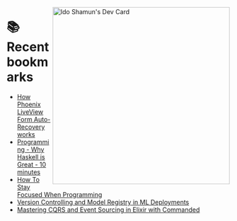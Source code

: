 <a href="https://app.daily.dev/idoshamun"><img src="https://api.daily.dev/devcards/v2/28849d86070e4c099c877ab6837c61f0.png?type=default&r=auy" align="right" width="400" alt="Ido Shamun's Dev Card"/></a>

# 📚 Recent bookmarks
<!-- BOOKMARKS:START -->
- [How Phoenix LiveView Form Auto-Recovery works](https://app.daily.dev/posts/DJyNY4NZe?utm_source=rss&utm_medium=bookmarks&utm_campaign=28849d86070e4c099c877ab6837c61f0)
- [Programming - Why Haskell is Great - 10 minutes](https://app.daily.dev/posts/0o5T4d2Mf?utm_source=rss&utm_medium=bookmarks&utm_campaign=28849d86070e4c099c877ab6837c61f0)
- [How To Stay Focused When Programming](https://app.daily.dev/posts/dZN6FGWGj?utm_source=rss&utm_medium=bookmarks&utm_campaign=28849d86070e4c099c877ab6837c61f0)
- [Version Controlling and Model Registry in ML Deployments](https://app.daily.dev/posts/teUaVnVdH?utm_source=rss&utm_medium=bookmarks&utm_campaign=28849d86070e4c099c877ab6837c61f0)
- [Mastering CQRS and Event Sourcing in Elixir with Commanded](https://app.daily.dev/posts/LeBrE7oVm?utm_source=rss&utm_medium=bookmarks&utm_campaign=28849d86070e4c099c877ab6837c61f0)
<!-- BOOKMARKS:END -->
